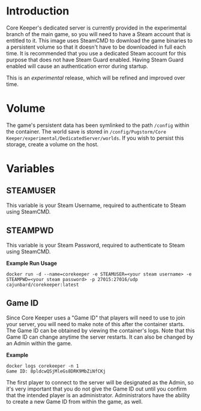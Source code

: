 # Introduction

Core Keeper's dedicated server is currently provided in the experimental branch of the main game, so you will need to have a Steam account that is entitled to it. This image uses SteamCMD to download the game binaries to a persistent volume so that it doesn't have to be downloaded in full each time. It is recommended that you use a dedicated Steam account for this purpose that does not have Steam Guard enabled. Having Steam Guard enabled will cause an authentication error during startup.

This is an _experimental_ release, which will be refined and improved over time.

# Volume

The game's persistent data has been symlinked to the path `/config` within the container. The world save is stored in `/config/Pugstorm/Core Keeper/experimental/DedicatedServer/worlds`. If you wish to persist this storage, create a volume on the host. 

# Variables

## STEAMUSER

This variable is your Steam Username, required to authenticate to Steam using SteamCMD.

## STEAMPWD

This variable is your Steam Password, required to authenticate to Steam using SteamCMD.

**Example Run Usage**

`docker run -d --name=corekeeper -e STEAMUSER=<your steam username> -e STEAMPWD=<your steam password> -p 27015:27016/udp cajunbard/corekeeper:latest`

## Game ID

Since Core Keeper uses a "Game ID" that players will need to use to join your server, you will need to make note of this after the container starts. The Game ID can be obtained by viewing the container's logs. Note that this Game ID can change anytime the server restarts. It can also be changed by an Admin within the game.

**Example**

```
docker logs corekeeper -n 1
Game ID: 8pldcwQSjMleGs8DRK9MbZiNfCKj
```

The first player to connect to the server will be designated as the Admin, so it's very important that you do not give the Game ID out until you confirm that the intended player is an administrator. Administrators have the ability to create a new Game ID from within the game, as well.
